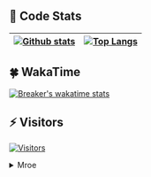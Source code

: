 ## 🐊 Code Stats

| [![Github stats](https://github-readme-stats.vercel.app/api?username=Littlegolden&count_private=true&show_icons=true&include_all_commits=true&hide_border=true)](#) | [![Top Langs](https://github-readme-stats.vercel.app/api/top-langs/?username=Littlegolden&layout=compact&hide_border=true&langs_count=10&hide=Groff,Perl,Makefile,Shell,Prolog,HTML,Gettext%20Catalog)](#) |
| ------------- | ------------- |

## 🍀 WakaTime

[![Breaker's wakatime stats](https://github-readme-stats.vercel.app/api/wakatime?username=Littlegolden&show_icons=true)](#) 

## ⚡ Visitors
[![Visitors](https://profile-counter.glitch.me/Littlegolden/count.svg)](#)

<details>
  <summary>Mroe</summary>
  <h2>🦄 daily.dev Card</h2>
  <a href="https://app.daily.dev/Littlegolden"><img src="https://api.daily.dev/devcards/3cc9bcd73dfb4794b91a576cb7033ef2.png?r=v09" width="400" alt="Golden's Dev Card"/></a>
</details>
